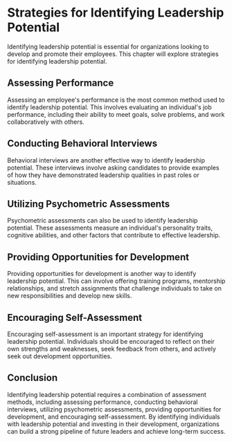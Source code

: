 Strategies for Identifying Leadership Potential
==============================================================================================

Identifying leadership potential is essential for organizations looking to develop and promote their employees. This chapter will explore strategies for identifying leadership potential.

Assessing Performance
---------------------

Assessing an employee's performance is the most common method used to identify leadership potential. This involves evaluating an individual's job performance, including their ability to meet goals, solve problems, and work collaboratively with others.

Conducting Behavioral Interviews
--------------------------------

Behavioral interviews are another effective way to identify leadership potential. These interviews involve asking candidates to provide examples of how they have demonstrated leadership qualities in past roles or situations.

Utilizing Psychometric Assessments
----------------------------------

Psychometric assessments can also be used to identify leadership potential. These assessments measure an individual's personality traits, cognitive abilities, and other factors that contribute to effective leadership.

Providing Opportunities for Development
---------------------------------------

Providing opportunities for development is another way to identify leadership potential. This can involve offering training programs, mentorship relationships, and stretch assignments that challenge individuals to take on new responsibilities and develop new skills.

Encouraging Self-Assessment
---------------------------

Encouraging self-assessment is an important strategy for identifying leadership potential. Individuals should be encouraged to reflect on their own strengths and weaknesses, seek feedback from others, and actively seek out development opportunities.

Conclusion
----------

Identifying leadership potential requires a combination of assessment methods, including assessing performance, conducting behavioral interviews, utilizing psychometric assessments, providing opportunities for development, and encouraging self-assessment. By identifying individuals with leadership potential and investing in their development, organizations can build a strong pipeline of future leaders and achieve long-term success.
